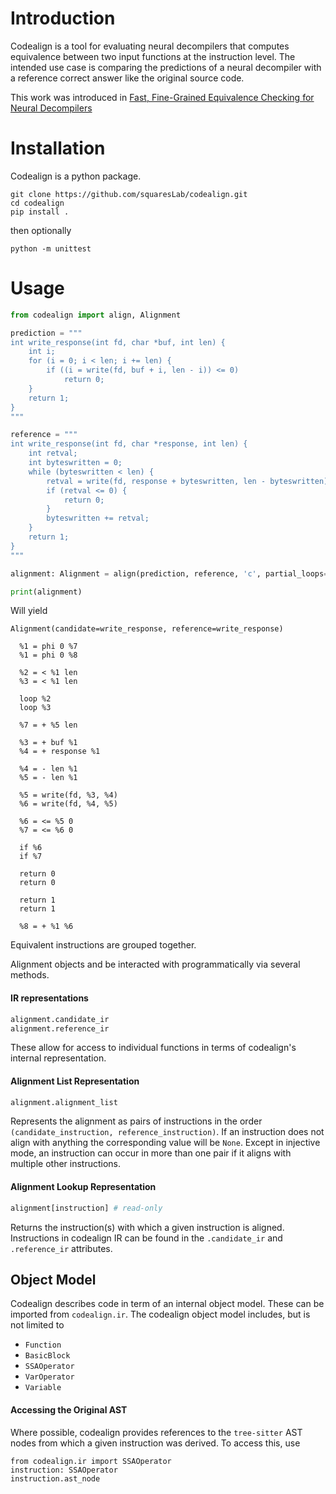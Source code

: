 # Introduction

Codealign is a tool for evaluating neural decompilers that computes equivalence between two input functions at the instruction level.
The intended use case is comparing the predictions of a neural decompiler with a reference correct answer like the original source code.

This work was introduced in [Fast, Fine-Grained Equivalence Checking for Neural Decompilers](https://arxiv.org/abs/2501.04811)

# Installation

Codealign is a python package.
```
git clone https://github.com/squaresLab/codealign.git
cd codealign
pip install .
```
then optionally
```
python -m unittest
```

# Usage

```python
from codealign import align, Alignment

prediction = """
int write_response(int fd, char *buf, int len) {
	int	i;
	for (i = 0; i < len; i += len) {
		if ((i = write(fd, buf + i, len - i)) <= 0)
			return 0;
	}
    return 1;
}
"""

reference = """
int write_response(int fd, char *response, int len) {
	int	retval;
	int	byteswritten = 0;
	while (byteswritten < len) {
		retval = write(fd, response + byteswritten, len - byteswritten);
		if (retval <= 0) {
			return 0;
		}
        byteswritten += retval;
	}
    return 1;
}
"""

alignment: Alignment = align(prediction, reference, 'c', partial_loops=True)

print(alignment)
```
Will yield
```
Alignment(candidate=write_response, reference=write_response)

  %1 = phi 0 %7
  %1 = phi 0 %8

  %2 = < %1 len
  %3 = < %1 len

  loop %2
  loop %3

  %7 = + %5 len

  %3 = + buf %1
  %4 = + response %1

  %4 = - len %1
  %5 = - len %1

  %5 = write(fd, %3, %4)
  %6 = write(fd, %4, %5)

  %6 = <= %5 0
  %7 = <= %6 0

  if %6
  if %7

  return 0
  return 0

  return 1
  return 1

  %8 = + %1 %6
```
Equivalent instructions are grouped together.

Alignment objects and be interacted with programmatically via several methods.
#### IR representations
```python
alignment.candidate_ir
alignment.reference_ir
```
These allow for access to individual functions in terms of codealign's internal representation.

#### Alignment List Representation
```python
alignment.alignment_list
```
Represents the alignment as pairs of instructions in the order `(candidate_instruction, reference_instruction)`.
If an instruction does not align with anything the corresponding value will be `None`.
Except in injective mode, an instruction can occur in more than one pair if it aligns with multiple other instructions.

#### Alignment Lookup Representation
```python
alignment[instruction] # read-only
```
Returns the instruction(s) with which a given instruction is aligned.
Instructions in codealign IR can be found in the `.candidate_ir` and `.reference_ir` attributes.


## Object Model

Codealign describes code in term of an internal object model.
These can be imported from `codealign.ir`.
The codealign object model includes, but is not limited to
- `Function`
- `BasicBlock`
- `SSAOperator`
- `VarOperator`
- `Variable`

#### Accessing the Original AST
Where possible, codealign provides references to the `tree-sitter` AST nodes from which a given instruction was derived.
To access this, use
```
from codealign.ir import SSAOperator
instruction: SSAOperator
instruction.ast_node
```


